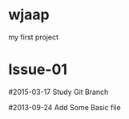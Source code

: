 wjaap
=====

my first project

# Issue-01

#2015-03-17 Study Git Branch

#2013-09-24 Add Some Basic file
